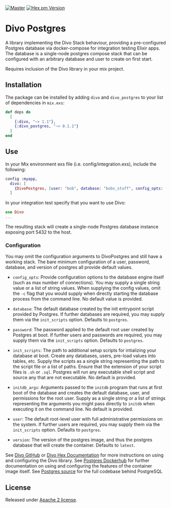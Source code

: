 [![Master](https://travis-ci.org/jeffgrunewald/divo_postgres.svg?branch=master)](https://travis-ci.org/jeffgrunewald/divo_postgres)
[![Hex.pm Version](http://img.shields.io/hexpm/v/divo_postgres.svg?style=flat)](https://hex.pm/packages/divo_postgres)

# Divo Postgres

A library implementing the Divo Stack behaviour, providing a pre-configured Postgres
database via docker-compose for integration testing Elixir apps. The database is a
single-node postgres compose stack that can be configured with an arbitrary
database and user to create on first start.

Requires inclusion of the Divo library in your mix project.

## Installation

The package can be installed by adding `divo` and `divo_postgres` to your list of dependencies in `mix.exs`:

```elixir
def deps do
  [
    {:divo, "~> 1.1"},
    {:divo_postgres, "~> 0.1.1"}
  ]
end
```

## Use

In your Mix environment exs file (i.e. config/integration.exs), include the following:
```elixir
config :myapp,
  divo: [
    {DivoPostgres, [user: "bob", database: "bobs_stuff", config_opts: ["shared_buffers=256MB", "max_connections=200"]]}
  ]
```

In your integration test specify that you want to use Divo:
```elixir
use Divo
...
```

The resulting stack will create a single-node Postgres database instance exposing
port 5432 to the host.

### Configuration

You may omit the configuration arguments to DivoPostgres and still have a working stack. The bare
minimum configuration of a user, password, database, and version of postgres all provide default values.

* `config_opts`: Provide configuration options to the database engine itself (such as max number of
connections). You may supply a single string value or a list of string values. When supplying the config
values, omit the `-c` flag that you would supply when directly starting the database process from the command
line. No default value is provided.

* `database`: The default database created by the init entrypoint script provided by Postgres. If further
databases are required, you may supply them via the `init_scripts` option. Defaults to `postgres`.

* `password`: The password applied to the default root user created by Postgres at boot. If further users and
passwords are required, you may supply them via the `init_scripts` option. Defaults to `postgres`.

* `init_scripts`: The path to additional setup scripts for intializing your database at boot. Create any
databases, users, pre-load values into tables, etc. Supply the scripts as a single string representing the path
to the script file or a list of paths. Ensure that the extension of your script files is `.sh` or `.sql`.
Postgres will run any executable shell script and source any that are not executable. No default is provided.

* `initdb_args`: Arguments passed to the `initdb` program that runs at first boot of the database and creates
the default database, user, and permissions for the root user. Supply as a single string or a list of strings
representing the arguments you might pass directly to `initdb` when executing it on the command line. No default is provided.

* `user`: The default root-level user with full administrative permissions on the system. If further users are
required, you may supply them via the `init_scripts` option. Defaults to `postgres`.

* `version`: The version of the postgres image, and thus the postgres database that will create the container.
Defaults to `latest`.

See [Divo GitHub](https://github.com/smartcitiesdata/divo) or [Divo Hex Documentation](https://hexdocs.pm/divo) for more instructions on using and configuring the Divo library.
See [Postgres Dockerhub](https://hub.docker.com/_/postgres) for further documentation
on using and configuring the features of the container image itself.
See [Postgres source](https://www.postgresql.org/) for the full codebase behind PostgreSQL


## License
Released under [Apache 2 license](https://github.com/jeffgrunewald/divo_postgres/blob/master/LICENSE).
